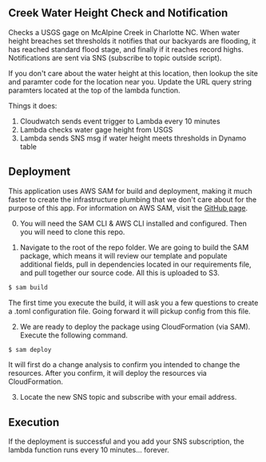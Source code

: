## Creek Water Height Check and Notification
Checks a USGS gage on McAlpine Creek in Charlotte NC. When water height breaches set thresholds it notifies that our backyards are flooding, it has reached standard flood stage, and finally if it reaches record highs. Notifications are sent via SNS (subscribe to topic outside script).

If you don't care about the water height at this location, then lookup the site and paramter code for the location near you.  Update the URL query string paramters located at the top of the lambda function.

Things it does: 
1. Cloudwatch sends event trigger to Lambda every 10 minutes
2. Lambda checks water gage height from USGS
3. Lambda sends SNS msg if water height meets thresholds in Dynamo table

## Deployment
This application uses AWS SAM for build and deployment, making it much faster to create the infrastructure plumbing that we don't care about for the purpose of this app. For information on AWS SAM, visit the [GitHub page](https://github.com/awslabs/serverless-application-model).

0. You will need the SAM CLI & AWS CLI installed and configured. Then you will need to clone this repo.

1. Navigate to the root of the repo folder. We are going to build the SAM package, which means it will review our template and populate additional fields, pull in dependencies located in our requirements file, and pull together our source code. All this is uploaded to S3.
```sh
$ sam build
```
The first time you execute the build, it will ask you a few questions to create a .toml configuration file. Going forward it will pickup config from this file.

2. We are ready to deploy the package using CloudFormation (via SAM). Execute the following command.
```sh 
$ sam deploy 
```
It will first do a change analysis to confirm you intended to change the resources. After you confirm, it will deploy the resources via CloudFormation.

3. Locate the new SNS topic and subscribe with your email address.

## Execution
If the deployment is successful and you add your SNS subscription, the lambda function runs every 10 minutes... forever.

